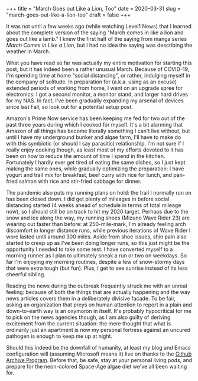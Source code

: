 +++
title = "March Goes out Like a Lion, Too"
date = 2020-03-31
slug = "march-goes-out-like-a-lion-too"
draft = false
+++

It was not until a few weeks ago (while watching Level1 News) that I learned about the complete version of the saying "March comes in like a lion and goes out like a lamb." I knew the first half of the saying from manga series _March Comes in Like a Lion_, but I had no idea the saying was describing the weather in March.

What you have read so far was actually my entire motivation for starting this post, but it has indeed been a rather unusual March. Because of COVID-19, I'm spending time at home "social distancing", or rather, indulging myself in the company of solitude. In preparation for (a.k.a. using as an excuse) extended periods of working from home, I went on an upgrade spree for electronics: I got a second monitor, a monitor stand, and larger hard drives for my NAS. In fact, I've been gradually expanding my arsenal of devices since last Fall, so look out for a potential setup post.

Amazon's Prime Now service has been keeping me fed for two out of the past three years during which I cooked for myself. It's a bit alarming that Amazon of all things has become literally something I can't live without, but until I have my underground bunker and algae farm, I'll have to make do with this symbiotic (or should I say parasitic) relationship. I'm not sure if I really enjoy cooking though, as least most of my efforts devoted to it has been on how to reduce the amount of time I spend in the kitchen. Fortunately I hardly ever get tired of eating the same dishes, so I just kept making the same ones, while gradually optimizing the preparation: I have yogurt and trail mix for breakfast, beef curry with rice for lunch, and pan-fried salmon with rice and stir-fried cabbage for dinner.

The pandemic also puts my running plans on hold: the trail I normally run on has been closed down. I did get plenty of mileages in before social distancing started (4 weeks ahead of schedule in terms of total mileage now), so I should still be on track to hit my 2020 target. Perhaps due to the snow and ice along the way, my running shoes (Mizuno Wave Rider 23) are wearing out faster than before: at 250-mile-mark, I'm already feeling arch discomfort in longer distance runs, while previous iterations of Wave Rider I wore lasted until around 300 miles. Aside from shoe issues, shin pain also started to creep up as I've been doing longer runs, so this just might be the opportunity I needed to take some rest. I have converted myself to a morning runner as I plan to ultimately sneak a run or two on weekdays. So far I'm enjoying my morning routines, despite a few of snow-stormy days that were extra tough (but fun). Plus, I get to see sunrise instead of its less cheerful sibling.

Reading the news during the outbreak frequently struck me with an unreal feeling: because of both the things that are actually happening and the way news articles covers them in a deliberately divisive facade. To be fair, asking an organization that preys on human attention to report in a plain and down-to-earth way is an oxymoron in itself. It's probably hypocritical for me to pick on the news agencies though, as I am also guilty of deriving excitement from the current situation: the mere thought that what is ordinarily just an apartment is now my personal fortress against an uncured pathogen is enough to keep me up at night.

Should this indeed be the downfall of humanity, at least my blog and Emacs configuration will (assuming Microsoft means it) live on thanks to the [Github Archive Program](https://archiveprogram.github.com/). Before that, be safe, stay at your personal living pods, and prepare for the neon-colored Space-Age algae diet we've all been waiting for.
